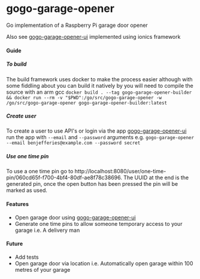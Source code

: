 # gogo-garage-opener
Go implementation of a Raspberry Pi garage door opener

Also see [gogo-garage-opener-ui](https://github.com/benjefferies/gogo-garage-opener-ui) implemented using ionics framework

#### Guide
##### To build

The build framework uses docker to make the process easier although with some fiddling about you can build it natively by you will need to compile the source with an arm gcc
`docker build . --tag gogo-garage-opener-builder && docker run --rm -v "$PWD":/go/src/gogo-garage-opener -w /go/src/gogo-garage-opener gogo-garage-opener-builder:latest`

##### Create user

To create a user to use API's or login via the app [gogo-garage-opener-ui](https://github.com/benjefferies/gogo-garage-opener-ui) run the app with `--email` and `--password` arguments e.g.
`gogo-garage-opener --email benjefferies@example.com --password secret`

##### Use one time pin

To use a one time pin go to http://localhost:8080/user/one-time-pin/060cd65f-f700-4bf4-80df-ae8f78c38696. The UUID at the end is the generated pin, once the open button has been pressed the pin will be marked as used.


#### Features

* Open garage door using [gogo-garage-opener-ui](https://github.com/benjefferies/gogo-garage-opener-ui)
* Generate one time pins to allow someone temporary access to your garage i.e. A delivery man

#### Future

* Add tests
* Open garage door via location i.e. Automatically open garage within 100 metres of your garage